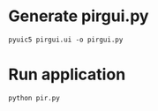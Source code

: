 # Generate pirgui.py
``` 
pyuic5 pirgui.ui -o pirgui.py
```

# Run application
``` 
python pir.py 
``` 